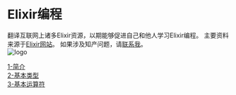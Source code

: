 Elixir编程
==========
翻译互联网上诸多Elixir资源，以期能够促进自己和他人学习Elixir编程。
主要资料来源于[Elixir网站](http://elixir-lang.com)。
如果涉及知产问题，请[联系我](mailto:eyaswoo@163.com)。<br/>
![logo](http://elixir-lang.org/images/logo/logo.png)

[1-简介](../master/1-intro.md) <br/>
[2-基本类型](../master/2-basic-types.md) <br/>
[3-基本运算符](../master/3-basic-ops.md) <br/>
